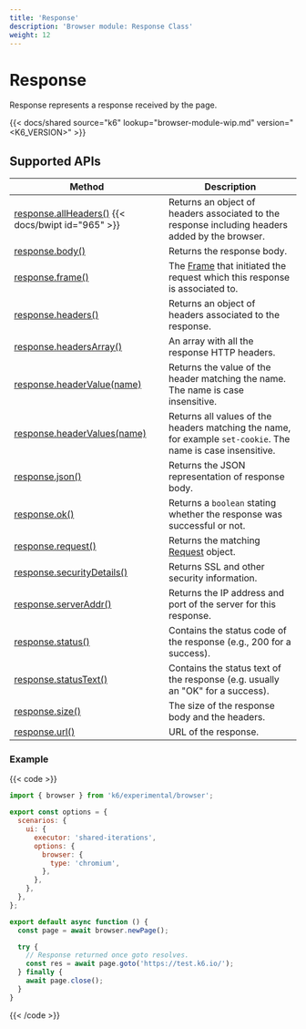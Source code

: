 ```yaml
---
title: 'Response'
description: 'Browser module: Response Class'
weight: 12
---
```


# Response

Response represents a response received by the page.

{{< docs/shared source="k6" lookup="browser-module-wip.md" version="<K6_VERSION>" >}}

## Supported APIs

| Method                                                                                                                                                   | Description                                                                                                                                                          |
| -------------------------------------------------------------------------------------------------------------------------------------------------------- | -------------------------------------------------------------------------------------------------------------------------------------------------------------------- |
| [response.allHeaders()](https://grafana.com/docs/k6/<K6_VERSION>/javascript-api/k6-experimental/browser/response/allheaders) {{< docs/bwipt id="965" >}} | Returns an object of headers associated to the response including headers added by the browser.                                                                      |
| [response.body()](https://grafana.com/docs/k6/<K6_VERSION>/javascript-api/k6-experimental/browser/response/body)                                         | Returns the response body.                                                                                                                                           |
| [response.frame()](https://grafana.com/docs/k6/<K6_VERSION>/javascript-api/k6-experimental/browser/response/frame)                                       | The [Frame](https://grafana.com/docs/k6/<K6_VERSION>/javascript-api/k6-experimental/browser/frame/) that initiated the request which this response is associated to. |
| [response.headers()](https://grafana.com/docs/k6/<K6_VERSION>/javascript-api/k6-experimental/browser/response/headers)                                   | Returns an object of headers associated to the response.                                                                                                             |
| [response.headersArray()](https://grafana.com/docs/k6/<K6_VERSION>/javascript-api/k6-experimental/browser/response/headersarray)                         | An array with all the response HTTP headers.                                                                                                                         |
| [response.headerValue(name)](https://grafana.com/docs/k6/<K6_VERSION>/javascript-api/k6-experimental/browser/response/headervalue)                       | Returns the value of the header matching the name. The name is case insensitive.                                                                                     |
| [response.headerValues(name)](https://grafana.com/docs/k6/<K6_VERSION>/javascript-api/k6-experimental/browser/response/headervalues)                     | Returns all values of the headers matching the name, for example `set-cookie`. The name is case insensitive.                                                         |
| [response.json()](https://grafana.com/docs/k6/<K6_VERSION>/javascript-api/k6-experimental/browser/response/json)                                         | Returns the JSON representation of response body.                                                                                                                    |
| [response.ok()](https://grafana.com/docs/k6/<K6_VERSION>/javascript-api/k6-experimental/browser/response/ok)                                             | Returns a `boolean` stating whether the response was successful or not.                                                                                              |
| [response.request()](https://grafana.com/docs/k6/<K6_VERSION>/javascript-api/k6-experimental/browser/response/request)                                   | Returns the matching [Request](https://grafana.com/docs/k6/<K6_VERSION>/javascript-api/k6-experimental/browser/request) object.                                      |
| [response.securityDetails()](https://grafana.com/docs/k6/<K6_VERSION>/javascript-api/k6-experimental/browser/response/securitydetails)                   | Returns SSL and other security information.                                                                                                                          |
| [response.serverAddr()](https://grafana.com/docs/k6/<K6_VERSION>/javascript-api/k6-experimental/browser/response/serveraddr)                             | Returns the IP address and port of the server for this response.                                                                                                     |
| [response.status()](https://grafana.com/docs/k6/<K6_VERSION>/javascript-api/k6-experimental/browser/response/status)                                     | Contains the status code of the response (e.g., 200 for a success).                                                                                                  |
| [response.statusText()](https://grafana.com/docs/k6/<K6_VERSION>/javascript-api/k6-experimental/browser/response/statustext)                             | Contains the status text of the response (e.g. usually an "OK" for a success).                                                                                       |
| [response.size()](https://grafana.com/docs/k6/<K6_VERSION>/javascript-api/k6-experimental/browser/response/size)                                         | The size of the response body and the headers.                                                                                                                       |
| [response.url()](https://grafana.com/docs/k6/<K6_VERSION>/javascript-api/k6-experimental/browser/response/url)                                           | URL of the response.                                                                                                                                                 |

### Example

{{< code >}}

```javascript
import { browser } from 'k6/experimental/browser';

export const options = {
  scenarios: {
    ui: {
      executor: 'shared-iterations',
      options: {
        browser: {
          type: 'chromium',
        },
      },
    },
  },
};

export default async function () {
  const page = await browser.newPage();

  try {
    // Response returned once goto resolves.
    const res = await page.goto('https://test.k6.io/');
  } finally {
    await page.close();
  }
}
```

{{< /code >}}
